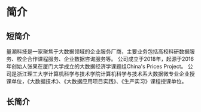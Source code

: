 # 简介

## 短简介

量潮科技是一家聚焦于大数据领域的企业服务厂商，主要业务包括高校科研数据服务、校企合作课程服务、企业数据咨询服务等。
公司成立于2018年，起源于2016年创始人张果在厦门大学成立的大数据经济学课题组China's Prices Project。
公司是浙江理工大学计算机科学与技术学院计算机科学与技术系大数据微专业企业授课单位，《大数据技术》、《大数据应用项目实践》、《生产实习》课程授课单位。

## 长简介
